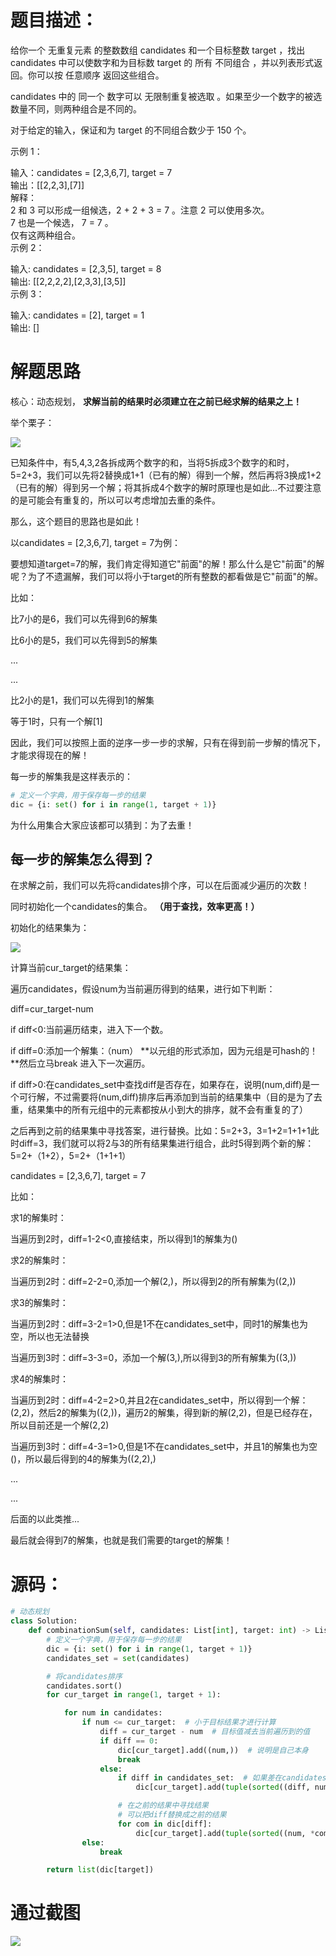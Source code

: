 
<BlogInfo id="1346" title="leetcode之组合总和（动态规划求解）" author="白日梦想猿" pv=0 read_times=0 pre_cost_time="138" category="leetcode100题" tag_list="['leetcode', '              动态规划']" create_time="2022.04.18 21:24:11.674157" update_time="2022.04.18 21:24:11" />

#  题目描述：

给你一个 无重复元素 的整数数组 candidates 和一个目标整数 target ，找出 candidates 中可以使数字和为目标数 target 的
所有 不同组合 ，并以列表形式返回。你可以按 任意顺序 返回这些组合。

candidates 中的 同一个 数字可以 无限制重复被选取 。如果至少一个数字的被选数量不同，则两种组合是不同的。

对于给定的输入，保证和为 target 的不同组合数少于 150 个。



示例 1：

输入：candidates = [2,3,6,7], target = 7  
输出：[[2,2,3],[7]]  
解释：  
2 和 3 可以形成一组候选，2 + 2 + 3 = 7 。注意 2 可以使用多次。  
7 也是一个候选， 7 = 7 。  
仅有这两种组合。  
示例 2：

输入: candidates = [2,3,5], target = 8  
输出: [[2,2,2,2],[2,3,3],[3,5]]  
示例 3：

输入: candidates = [2], target = 1  
输出: []  


# 解题思路

核心：动态规划， **求解当前的结果时必须建立在之前已经求解的结果之上！**

举个栗子：

![](http://www.lll.plus/media/image/2022/04/18/image-20220418212342-2.png)



已知条件中，有5,4,3,2各拆成两个数字的和，当将5拆成3个数字的和时，5=2+3，我们可以先将2替换成1+1（已有的解）得到一个解，然后再将3换成1+2（已有的解）得到另一个解；将其拆成4个数字的解时原理也是如此...不过要注意的是可能会有重复的，所以可以考虑增加去重的条件。



那么，这个题目的思路也是如此！

以candidates = [2,3,6,7], target = 7为例：

要想知道target=7的解，我们肯定得知道它"前面"的解！那么什么是它"前面"的解呢？为了不遗漏解，我们可以将小于target的所有整数的都看做是它"前面"的解。

比如：

比7小的是6，我们可以先得到6的解集

比6小的是5，我们可以先得到5的解集

...

...

比2小的是1，我们可以先得到1的解集

等于1时，只有一个解[1]

因此，我们可以按照上面的逆序一步一步的求解，只有在得到前一步解的情况下，才能求得现在的解！

每一步的解集我是这样表示的：


```python
# 定义一个字典，用于保存每一步的结果
dic = {i: set() for i in range(1, target + 1)}
```


为什么用集合大家应该都可以猜到：为了去重！


## 每一步的解集怎么得到？

在求解之前，我们可以先将candidates排个序，可以在后面减少遍历的次数！

同时初始化一个candidates的集合。 **（用于查找，效率更高！）**

初始化的结果集为：

![](https://img-blog.csdnimg.cn/a4ba9745a21f48eb8c96f6fcde05b84c.png?x-oss-process=image/watermark,type_d3F5LXplbmhlaQ,shadow_50,text_Q1NETiBAbGl0dGxl5LquXw==,size_20,color_FFFFFF,t_70,g_se,x_16)



计算当前cur_target的结果集：

遍历candidates，假设num为当前遍历得到的结果，进行如下判断：

diff=cur_target-num

if diff<0:当前遍历结束，进入下一个数。

if diff=0:添加一个解集：（num） **以元组的形式添加，因为元组是可hash的！  **然后立马break 进入下一次遍历。

if
diff>0:在candidates_set中查找diff是否存在，如果存在，说明(num,diff)是一个可行解，不过需要将(num,diff)排序后再添加到当前的结果集中（目的是为了去重，结果集中的所有元组中的元素都按从小到大的排序，就不会有重复的了）

之后再到之前的结果集中寻找答案，进行替换。比如：5=2+3，3=1+2=1+1+1此时diff=3，我们就可以将2与3的所有结果集进行组合，此时5得到两个新的解：5=2+（1+2），5=2+（1+1+1）

candidates = [2,3,6,7], target = 7

比如：

求1的解集时：

当遍历到2时，diff=1-2<0,直接结束，所以得到1的解集为()


求2的解集时：

当遍历到2时：diff=2-2=0,添加一个解(2,)，所以得到2的所有解集为((2,))


求3的解集时：

当遍历到2时：diff=3-2=1>0,但是1不在candidates_set中，同时1的解集也为空，所以也无法替换

当遍历到3时：diff=3-3=0，添加一个解(3,),所以得到3的所有解集为((3,))


求4的解集时：

当遍历到2时：diff=4-2=2>0,并且2在candidates_set中，所以得到一个解：(2,2)，然后2的解集为((2,))，遍历2的解集，得到新的解(2,2)，但是已经存在，所以目前还是一个解(2,2)

当遍历到3时：diff=4-3=1>0,但是1不在candidates_set中，并且1的解集也为空()，所以最后得到的4的解集为((2,2),)

...

...

后面的以此类推...

最后就会得到7的解集，也就是我们需要的target的解集！

# 源码：


```python
# 动态规划
class Solution:
    def combinationSum(self, candidates: List[int], target: int) -> List[List[int]]:
        # 定义一个字典，用于保存每一步的结果
        dic = {i: set() for i in range(1, target + 1)}
        candidates_set = set(candidates)

        # 将candidates排序
        candidates.sort()
        for cur_target in range(1, target + 1):

            for num in candidates:
                if num <= cur_target:  # 小于目标结果才进行计算
                    diff = cur_target - num  # 目标值减去当前遍历到的值
                    if diff == 0:
                        dic[cur_target].add((num,))  # 说明是自己本身
                        break
                    else:
                        if diff in candidates_set:  # 如果差在candidates中，那么这就是一个解
                            dic[cur_target].add(tuple(sorted((diff, num))))  # 升序排序

                        # 在之前的结果中寻找结果
                        # 可以把diff替换成之前的结果
                        for com in dic[diff]:
                            dic[cur_target].add(tuple(sorted((num, *com))))
                else:
                    break

        return list(dic[target])
```


# 通过截图

![](https://img-blog.csdnimg.cn/9bef3479142c4a8a8efbea615dafb108.png?x-oss-process=image/watermark,type_d3F5LXplbmhlaQ,shadow_50,text_Q1NETiBAbGl0dGxl5LquXw==,size_20,color_FFFFFF,t_70,g_se,x_16)






